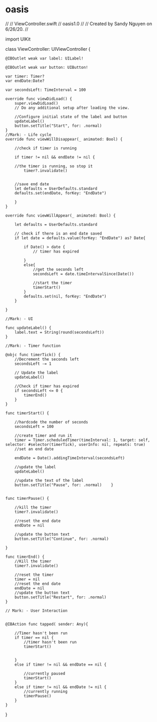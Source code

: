 # oasis
//
//  ViewController.swift
//  oasis1.0
//
//  Created by Sandy Nguyen on 6/26/20.
//

import UIKit

class ViewController: UIViewController {

    @IBOutlet weak var label: UILabel!
    
    @IBOutlet weak var button: UIButton!
    
    var timer: Timer?
    var endDate:Date?
    
    var secondsLeft: TimeInterval = 100
    
    override func viewDidLoad() {
        super.viewDidLoad()
        // Do any additional setup after loading the view.
        
        //Configure initial state of the label and button
        updateLabel()
        button.setTitle("Start", for: .normal)
    }
    //Mark: - Life cycle
    override func viewWillDisappear(_ animated: Bool) {
        
        //check if timer is running
        
        if timer != nil && endDate != nil {
        
        //the timer is running, so stop it
            timer?.invalidate()
        
            
        //save end date
        let defaults = UserDefaults.standard
        defaults.set(endDate, forKey: "EndDate")
        
        }
    }
    
    override func viewWillAppear(_ animated: Bool) {
        
        let defaults = UserDefaults.standard
        
        // check if there is an end date saved
        if let date = defaults.value(forKey: "EndDate") as? Date{
            
            if Date() > date {
                // timer has expired
                
            }
            else{
                //get the seconds left
                secondsLeft = date.timeIntervalSince(Date())
                
                //start the timer
                timerStart()
            }
            defaults.set(nil, forKey: "EndDate")
        }
        
    }
    
    //Mark: - UI
    
    func updateLabel() {
        label.text = String(round(secondsLeft))
    }

    //Mark: - Timer function
    
    @objc func timerTick() {
        //Decrement the seconds left
        secondsLeft -= 1
        
        // Update the label
        updateLabel()
        
        //Check if timer has expired
        if secondsLeft <= 0 {
            timerEnd()
        }
    }
    
    func timerStart() {
        
        //hardcode the number of seconds
        secondsLeft = 100
        
        //create timer and run it
        timer = Timer.scheduledTimer(timeInterval: 1, target: self, selector: #selector(timerTick), userInfo: nil, repeats: true)
        //set an end date
        
        endDate = Date().addingTimeInterval(secondsLeft)
        
        //update the label
        updateLabel()
        
        //update the text of the label
        button.setTitle("Pause", for: .normal)    }
    
    
    func timerPause() {
        
        //kill the timer
        timer?.invalidate()
        
        //reset the end date
        endDate = nil
        
        //update the button text
        button.setTitle("Continue", for: .normal)
        
    }
    
    func timerEnd() {
        //Kill the timer
        timer?.invalidate()
        
        //reset the timer
        timer = nil
        //reset the end date
        endDate = nil
        //update the button text
        button.setTitle("Restart", for: .normal)
    }
    
    // Mark: - User Interaction
    

    @IBAction func tapped( sender: Any){
        
        //Timer hasn't been run
        if timer == nil {
            //timer hasn't been run
            timerStart()
            
            
        }
        else if timer != nil && endDate == nil {
            
            //currently paused
            timerStart()
        }
        else if timer != nil && endDate != nil {
            //currently running
            timerPause()
        }
    }
    
}

